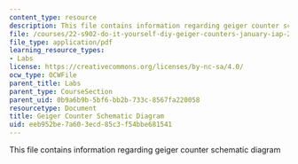 ```yaml
---
content_type: resource
description: This file contains information regarding geiger counter schematic diagram
file: /courses/22-s902-do-it-yourself-diy-geiger-counters-january-iap-2015/eeb952be7a603ecd85c3f54bbe681541_MIT22_S902IAP15_lab_shmatc.pdf
file_type: application/pdf
learning_resource_types:
- Labs
license: https://creativecommons.org/licenses/by-nc-sa/4.0/
ocw_type: OCWFile
parent_title: Labs
parent_type: CourseSection
parent_uid: 0b9a6b9b-5bf6-bb2b-733c-8567fa220058
resourcetype: Document
title: Geiger Counter Schematic Diagram
uid: eeb952be-7a60-3ecd-85c3-f54bbe681541
---
```

This file contains information regarding geiger counter schematic diagram